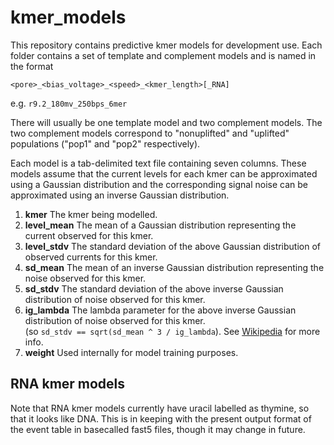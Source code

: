 # kmer_models
This repository contains predictive kmer models for development use. Each folder contains a set of template and complement models and is named in the format

`<pore>_<bias_voltage>_<speed>_<kmer_length>[_RNA]`

e.g. `r9.2_180mv_250bps_6mer`

There will usually be one template model and two complement models. The two complement models correspond to "nonuplifted" and "uplifted" populations ("pop1" and "pop2" respectively).

Each model is a tab-delimited text file containing seven columns. These models assume that the current levels for each kmer can be approximated using a Gaussian distribution and the corresponding signal noise can be approximated using an inverse Gaussian distribution.

1. **kmer** The kmer being modelled.
2. **level_mean** The mean of a Gaussian distribution representing the current observed for this kmer.
3. **level_stdv** The standard deviation of the above Gaussian distribution of observed currents for this kmer.
4. **sd_mean** The mean of an inverse Gaussian distribution representing the noise observed for this kmer.
5. **sd_stdv** The standard deviation of the above inverse Gaussian distribution of noise observed for this kmer.
6. **ig_lambda** The lambda parameter for the above inverse Gaussian distribution of noise observed for this kmer.  
   (so `sd_stdv == sqrt(sd_mean ^ 3 / ig_lambda`). See [Wikipedia](https://en.wikipedia.org/wiki/Inverse_Gaussian_distribution) for more info.
7. **weight** Used internally for model training purposes.

## RNA kmer models

Note that RNA kmer models currently have uracil labelled as thymine, so that it looks like DNA. This is in keeping with the present output format of the event table in basecalled fast5 files, though it may change in future.
